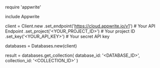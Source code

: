 require 'appwrite'

include Appwrite

client = Client.new
    .set_endpoint('https://cloud.appwrite.io/v1') # Your API Endpoint
    .set_project('<YOUR_PROJECT_ID>') # Your project ID
    .set_key('<YOUR_API_KEY>') # Your secret API key

databases = Databases.new(client)

result = databases.get_collection(
    database_id: '<DATABASE_ID>',
    collection_id: '<COLLECTION_ID>'
)
